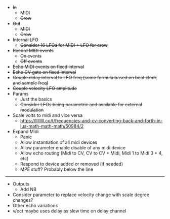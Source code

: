 - ~~In~~
  - ~~MIDI~~
  - ~~Crow~~
- ~~Out~~
  - ~~MIDI~~
  - ~~Crow~~
- ~~Internal LFO~~
  - ~~Consider 16 LFOs for MIDI + LFO for crow~~
- ~~Record MIDI events~~
  - ~~On events~~
  - ~~Off events~~
- ~~Echo MIDI events on fixed interval~~
- ~~Echo CV gate on fixed interval~~
- ~~Couple delay interval to LFO freq (some formula based on beat clock and sample freq)~~
- ~~Couple velocity LFO amplitude~~
- Params
  - Just the basics
  - ~~Consider LFOs being parametric and available for external modulation~~
- Scale volts to midi and vice versa
  - https://llllllll.co/t/frequencies-and-cv-converting-back-and-forth-in-lua-math-math-math/50984/2
- Expand Midi
  - Panic
  - Allow instantiation of all midi devices
  - Allow parameter enable disable of any midi device
  - Allow echo routing (Midi to CV, CV to CV + Midi, Midi 1 to Midi 3 + 4, etc)
  - Respond to device added or removed (if needed)
  - MPE stuff? Probably below the line
---
- Outputs
  - Add NB
- Consider parameter to replace velocity change with scale degree changes?
- Other echo variations
- v/oct maybe uses delay as slew time on delay channel
